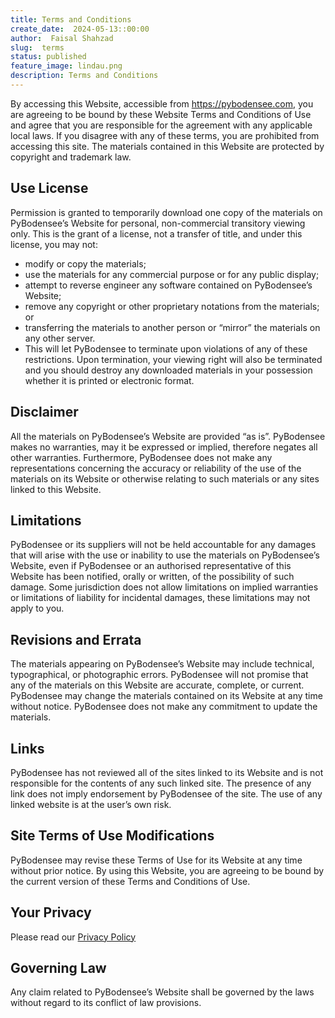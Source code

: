 ```yaml
---
title: Terms and Conditions
create_date:  2024-05-13::00:00
author:  Faisal Shahzad
slug:  terms
status: published
feature_image: lindau.png
description: Terms and Conditions
---
```


By accessing this Website, accessible from https://pybodensee.com, you are agreeing to be bound by these Website Terms and Conditions of Use and agree that you are responsible for the agreement with any applicable local laws. If you disagree with any of these terms, you are prohibited from accessing this site. The materials contained in this Website are protected by copyright and trademark law.

## Use License

Permission is granted to temporarily download one copy of the materials on PyBodensee’s Website for personal, non-commercial transitory viewing only. This is the grant of a license, not a transfer of title, and under this license, you may not:

- modify or copy the materials;
- use the materials for any commercial purpose or for any public display;
- attempt to reverse engineer any software contained on PyBodensee’s Website;
- remove any copyright or other proprietary notations from the materials; or
- transferring the materials to another person or “mirror” the materials on any other server.
- This will let PyBodensee to terminate upon violations of any of these restrictions. Upon termination, your viewing right will also be terminated and you should destroy any downloaded materials in your possession whether it is printed or electronic format.

## Disclaimer

All the materials on PyBodensee’s Website are provided “as is”. PyBodensee makes no warranties, may it be expressed or implied, therefore negates all other warranties. Furthermore, PyBodensee does not make any representations concerning the accuracy or reliability of the use of the materials on its Website or otherwise relating to such materials or any sites linked to this Website.

## Limitations

PyBodensee or its suppliers will not be held accountable for any damages that will arise with the use or inability to use the materials on PyBodensee’s Website, even if PyBodensee or an authorised representative of this Website has been notified, orally or written, of the possibility of such damage. Some jurisdiction does not allow limitations on implied warranties or limitations of liability for incidental damages, these limitations may not apply to you.

## Revisions and Errata

The materials appearing on PyBodensee’s Website may include technical, typographical, or photographic errors. PyBodensee will not promise that any of the materials on this Website are accurate, complete, or current. PyBodensee may change the materials contained on its Website at any time without notice. PyBodensee does not make any commitment to update the materials.

## Links

PyBodensee has not reviewed all of the sites linked to its Website and is not responsible for the contents of any such linked site. The presence of any link does not imply endorsement by PyBodensee of the site. The use of any linked website is at the user’s own risk.

## Site Terms of Use Modifications

PyBodensee may revise these Terms of Use for its Website at any time without prior notice. By using this Website, you are agreeing to be bound by the current version of these Terms and Conditions of Use.

## Your Privacy

Please read our <a href="/privacy/" target="_blank">Privacy Policy</a>

## Governing Law

Any claim related to PyBodensee’s Website shall be governed by the laws without regard to its conflict of law provisions.